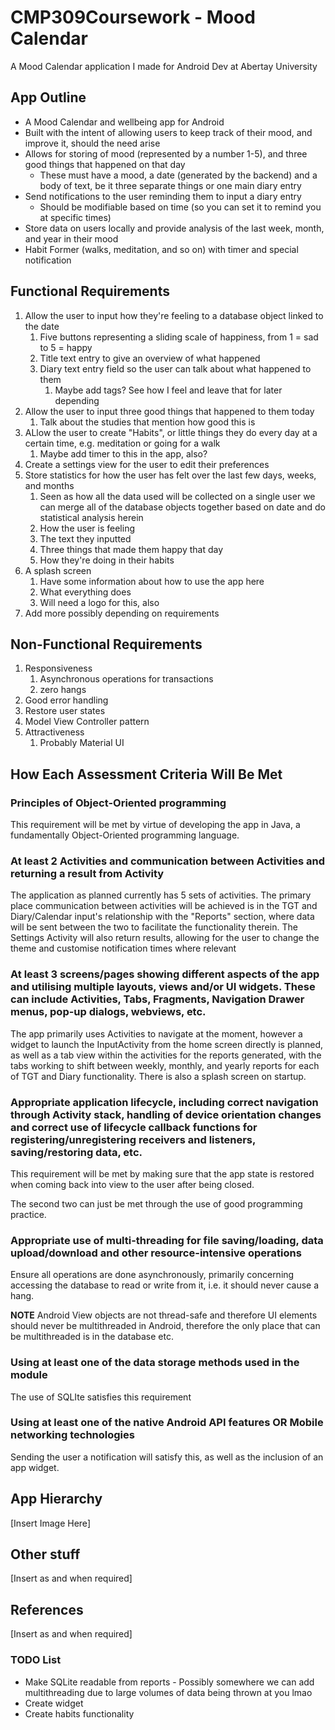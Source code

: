 # CMP309Coursework - Mood Calendar

A Mood Calendar application I made for Android Dev at Abertay University

## App Outline

- A Mood Calendar and wellbeing app for Android
- Built with the intent of allowing users to keep track of their mood, and improve it, should the need arise
- Allows for storing of mood (represented by a number 1-5), and three good things that happened on that day
  - These must have a mood, a date (generated by the backend) and a body of text, be it three separate things or one main diary entry
- Send notifications to the user reminding them to input a diary entry
  - Should be modifiable based on time (so you can set it to remind you at specific times)
- Store data on users locally and provide analysis of the last week, month, and year in their mood
- Habit Former (walks, meditation, and so on) with timer and special notification

## Functional Requirements

1. Allow the user to input how they're feeling to a database object linked to the date
   1. Five buttons representing a sliding scale of happiness, from 1 = sad to 5 = happy
   2. Title text entry to give an overview of what happened
   3. Diary text entry field so the user can talk about what happened to them
      1. Maybe add tags? See how I feel and leave that for later depending
2. Allow the user to input three good things that happened to them today
   1. Talk about the studies that mention how good this is
3. ALlow the user to create "Habits", or little things they do every day at a certain time, e.g. meditation or going for a walk
   1. Maybe add timer to this in the app, also?
4. Create a settings view for the user to edit their preferences
5. Store statistics for how the user has felt over the last few days, weeks, and months
   1. Seen as how all the data used will be collected on a single user we can merge all of the database objects together based on date and do statistical analysis herein
   2. How the user is feeling
   3. The text they inputted
   4. Three things that made them happy that day
   5. How they're doing in their habits
6. A splash screen
   1. Have some information about how to use the app here
   2. What everything does
   3. Will need a logo for this, also
7. Add more possibly depending on requirements

## Non-Functional Requirements

1. Responsiveness
   1. Asynchronous operations for transactions
   2. zero hangs
2. Good error handling
3. Restore user states
4. Model View Controller pattern
5. Attractiveness
   1. Probably Material UI

## How Each Assessment Criteria Will Be Met

### Principles of Object-Oriented programming

This requirement will be met by virtue of developing the app in Java, a fundamentally Object-Oriented programming language. 

### At least 2 Activities and communication between Activities and returning a result from Activity

The application as planned currently has 5 sets of activities. The primary place communication between activities will be achieved is in the TGT and Diary/Calendar input's relationship with the "Reports" section, where data will be sent between the two to facilitate the functionality therein. The Settings Activity will also return results, allowing for the user to change the theme and customise notification times where relevant

###  At least 3 screens/pages showing different aspects of the app and utilising multiple layouts, views and/or UI widgets. These can include Activities, Tabs, Fragments, Navigation Drawer menus, pop-up dialogs, webviews, etc.

The app primarily uses Activities to navigate at the moment, however a widget to launch the InputActivity from the home screen directly is planned, as well as a tab view within the activities for the reports generated, with the tabs working to shift between weekly, monthly, and yearly reports for each of TGT and Diary functionality. There is also a splash screen on startup.

### Appropriate application lifecycle, including correct navigation through Activity stack, handling of device orientation changes and correct use of lifecycle callback functions for registering/unregistering receivers and listeners, saving/restoring data, etc.

This requirement will be met by making sure that the app state is restored when coming back into view to the user after being closed.

The second two can just be met through the use of good programming practice.

### Appropriate use of multi-threading for file saving/loading, data upload/download and other resource-intensive operations

Ensure all operations are done asynchronously, primarily concerning accessing the database to read or write from it, i.e. it should never cause a hang. 

**NOTE** Android View objects are not thread-safe and therefore UI elements should never be multithreaded in Android, therefore the only place that can be multithreaded is in the database etc.

### Using at least one of the data storage methods used in the module

The use of SQLIte satisfies this requirement

### Using at least one of the native Android API features OR Mobile networking technologies

Sending the user a notification will satisfy this, as well as the inclusion of an app widget.

## App Hierarchy

\[Insert Image Here\]

## Other stuff

\[Insert as and when required\]

## References

\[Insert as and when required\]

### TODO List

- Make SQLite readable from reports - Possibly somewhere we can add multithreading due to large volumes of data being thrown at you lmao
- Create widget
- Create habits functionality
